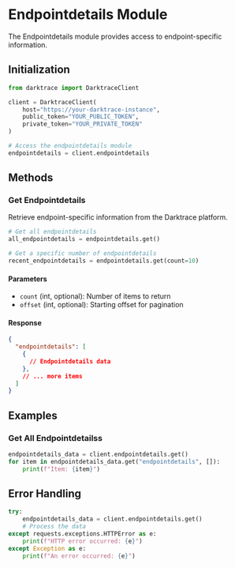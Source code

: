# Endpointdetails Module

The Endpointdetails module provides access to endpoint-specific information.

## Initialization

```python
from darktrace import DarktraceClient

client = DarktraceClient(
    host="https://your-darktrace-instance",
    public_token="YOUR_PUBLIC_TOKEN",
    private_token="YOUR_PRIVATE_TOKEN"
)

# Access the endpointdetails module
endpointdetails = client.endpointdetails
```

## Methods

### Get Endpointdetails

Retrieve endpoint-specific information from the Darktrace platform.

```python
# Get all endpointdetails
all_endpointdetails = endpointdetails.get()

# Get a specific number of endpointdetails
recent_endpointdetails = endpointdetails.get(count=10)
```

#### Parameters

- `count` (int, optional): Number of items to return
- `offset` (int, optional): Starting offset for pagination

#### Response

```json
{
  "endpointdetails": [
    {
      // Endpointdetails data
    },
    // ... more items
  ]
}
```

## Examples

### Get All Endpointdetailss

```python
endpointdetails_data = client.endpointdetails.get()
for item in endpointdetails_data.get("endpointdetails", []):
    print(f"Item: {item}")
```

## Error Handling

```python
try:
    endpointdetails_data = client.endpointdetails.get()
    # Process the data
except requests.exceptions.HTTPError as e:
    print(f"HTTP error occurred: {e}")
except Exception as e:
    print(f"An error occurred: {e}")
```
